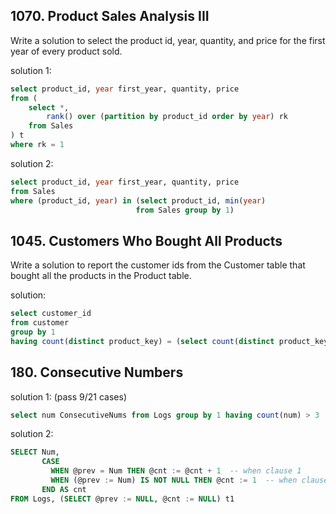 ## 1070. Product Sales Analysis III
Write a solution to select the product id, year, quantity, and price for the first year of every product sold.

solution 1:
```sql
select product_id, year first_year, quantity, price
from (
    select *, 
        rank() over (partition by product_id order by year) rk 
    from Sales
) t
where rk = 1
```

solution 2:
```sql
select product_id, year first_year, quantity, price
from Sales
where (product_id, year) in (select product_id, min(year)
                            from Sales group by 1)
```

## 1045. Customers Who Bought All Products
Write a solution to report the customer ids from the Customer table that bought all the products in the Product table.

solution:
```sql
select customer_id
from customer
group by 1
having count(distinct product_key) = (select count(distinct product_key) from Product)
```

## 180. Consecutive Numbers

solution 1: (pass 9/21 cases)

```sql
select num ConsecutiveNums from Logs group by 1 having count(num) > 3

```

solution 2:
```sql
SELECT Num,
       CASE
         WHEN @prev = Num THEN @cnt := @cnt + 1  -- when clause 1
         WHEN (@prev := Num) IS NOT NULL THEN @cnt := 1  -- when clause 2
       END AS cnt
FROM Logs, (SELECT @prev := NULL, @cnt := NULL) t1

```













